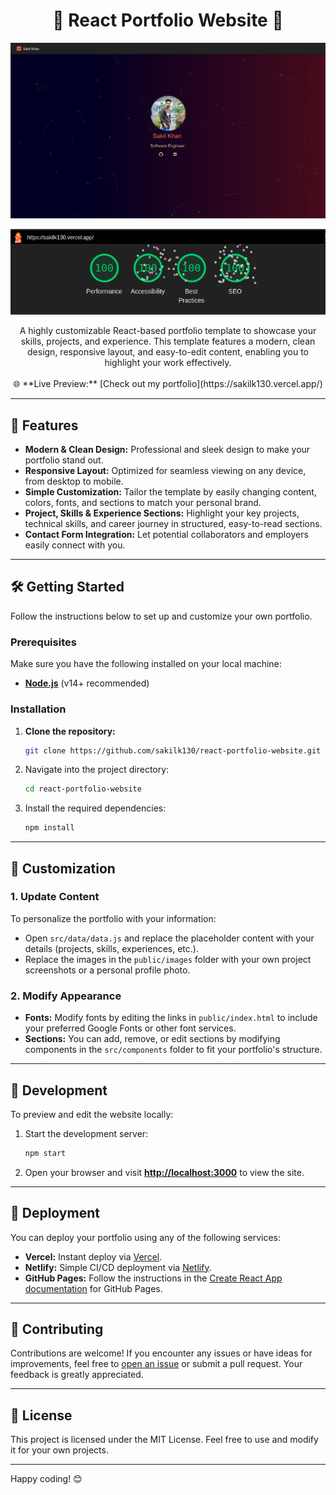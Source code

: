 <h1 align="center">🌟 React Portfolio Website 🌟</h1>

<p align="center">
  <img src="./public/images/sample.png" alt="Portfolio Website Preview" width="600">
</p>

<p align="center">
  <img src="./public/images/performance.png" alt="Lighthouse Performance Preview" width="600">
</p>

<p align="center">
  A highly customizable React-based portfolio template to showcase your skills, projects, and experience. This template features a modern, clean design, responsive layout, and easy-to-edit content, enabling you to highlight your work effectively.  
  <br><br>
  🌐 **Live Preview:** [Check out my portfolio](https://sakilk130.vercel.app/)
</p>

---

## 🚀 Features

- **Modern & Clean Design:** Professional and sleek design to make your portfolio stand out.
- **Responsive Layout:** Optimized for seamless viewing on any device, from desktop to mobile.
- **Simple Customization:** Tailor the template by easily changing content, colors, fonts, and sections to match your personal brand.
- **Project, Skills & Experience Sections:** Highlight your key projects, technical skills, and career journey in structured, easy-to-read sections.
- **Contact Form Integration:** Let potential collaborators and employers easily connect with you.

---

## 🛠️ Getting Started

Follow the instructions below to set up and customize your own portfolio.

### Prerequisites

Make sure you have the following installed on your local machine:

- **[Node.js](https://nodejs.org)** (v14+ recommended)

### Installation

1. **Clone the repository:**

   ```bash
   git clone https://github.com/sakilk130/react-portfolio-website.git
   ```

2. Navigate into the project directory:

   ```bash
   cd react-portfolio-website
   ```

3. Install the required dependencies:

   ```bash
   npm install
   ```

---

## 🎨 Customization

### 1. Update Content

To personalize the portfolio with your information:

- Open `src/data/data.js` and replace the placeholder content with your details (projects, skills, experiences, etc.).
- Replace the images in the `public/images` folder with your own project screenshots or a personal profile photo.

### 2. Modify Appearance

- **Fonts:** Modify fonts by editing the links in `public/index.html` to include your preferred Google Fonts or other font services.
- **Sections:** You can add, remove, or edit sections by modifying components in the `src/components` folder to fit your portfolio's structure.

---

## 🚧 Development

To preview and edit the website locally:

1. Start the development server:

   ```bash
   npm start
   ```

2. Open your browser and visit **[http://localhost:3000](http://localhost:3000)** to view the site.

---

## 🚢 Deployment

You can deploy your portfolio using any of the following services:

- **Vercel:** Instant deploy via [Vercel](https://vercel.com/).
- **Netlify:** Simple CI/CD deployment via [Netlify](https://www.netlify.com/).
- **GitHub Pages:** Follow the instructions in the [Create React App documentation](https://create-react-app.dev/docs/deployment) for GitHub Pages.

---

## 🤝 Contributing

Contributions are welcome! If you encounter any issues or have ideas for improvements, feel free to [open an issue](https://github.com/sakilk130/react-portfolio-website/issues) or submit a pull request. Your feedback is greatly appreciated.

---

## 📄 License

This project is licensed under the MIT License. Feel free to use and modify it for your own projects.

---

Happy coding! 😊
